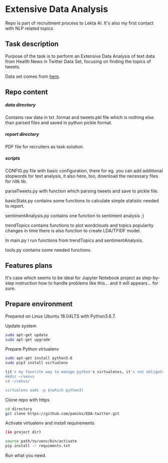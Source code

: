 # Extensive Data Analysis
Repo is part of recruitment process to Lekta AI. It's also my first contact with NLP related topics.

## Task description 
Purpose of the task is to perform an Extensive Data Analysis of text data from Health News in Twitter Data Set, 
focusing on finding the topics of tweets.

Data set comes from [here](https://archive.ics.uci.edu/ml/datasets/Health+News+in+Twitter).

## Repo content
##### data directory 
Contains raw data in txt .format and  tweets.pkl file which is nothing else than parsed files and saved in python pickle format.
##### report directory 
PDF file for recruiters as task solution. 
##### scripts 
CONFIG.py file with basic configuration, there for eg. you can add additional stopwords for text analysis, it also here, 
too, download the necessary files for nltk lib. 

parseTweets.py with function which parsing tweets and save to pickle file. 

basicStats.py contains some functions to calculate simple statistic needed to report. 

sentimentAnalysis.py contains one function to sentiment analysis ;) 

trendTopics contains functions to plot wordclouds and topics popularity changes in time there is also function to create LDA/TFIDF model. 

In main.py I run functions from trendTopics and sentimentAnalysis. 

tools.py contains some needed functions.

## Features plans 
It's case which seems to be ideal for Jupyter Notebook project as step-by-step instruction how to handle problems 
like this... and it will appears... for sure. 


## Prepare environment
Prepared on Linux Ubuntu 18.04LTS with Python3.6.7.

Update system
```bash
sudo apt-get update
sudo apt-get upgrade
```

Prepare Python virtualenv
```bash
sudo apt-get install python3.6
sudo pip3 install virtualenv

(it's my favorite way to manage python's virtualenvs, it's not obligatory or something)
mkdir ~/venvs
cd ~/venvs/

virtualenv aads -p $(which python3)
```

Clone repo with https

```bash
cd directory
git clone https://github.com/paniks/EDA-twitter.git
```

Activate virtualenv and install requirements
```bash
(in project dir)

source path/to/venv/bin/activate
pip install -r requiments.txt
```

Run what you need.